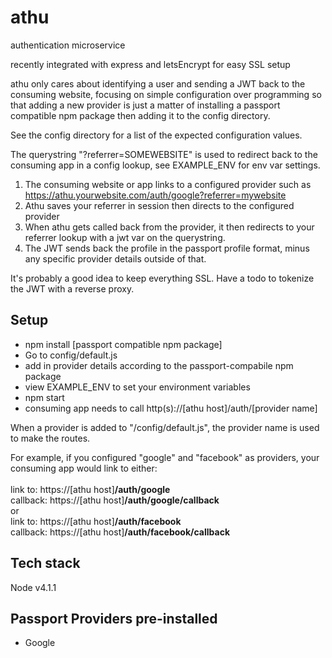 # athu
authentication microservice

recently integrated with express and letsEncrypt for easy SSL setup

athu only cares about identifying a user and sending a JWT back to the consuming website, focusing on simple configuration over programming so that adding a new provider is just a matter of
installing a passport compatible npm package then adding it to the config directory.

See the config directory for a list of the expected configuration values.

The querystring "?referrer=SOMEWEBSITE" is used to redirect back to the consuming app in a config lookup, see EXAMPLE_ENV for env var settings.

1. The consuming website or app links to a configured provider such as https://athu.yourwebsite.com/auth/google?referrer=mywebsite
2. Athu saves your referrer in session then directs to the configured provider
3. When athu gets called back from the provider, it then redirects to your referrer lookup with a jwt var on the querystring.
4. The JWT sends back the profile in the passport profile format, minus any specific provider details outside of that.

It's probably a good idea to keep everything SSL.
Have a todo to tokenize the JWT with a reverse proxy.

## Setup

- npm install [passport compatible npm package]
- Go to config/default.js
- add in provider details according to the passport-compabile npm package
- view EXAMPLE_ENV to set your environment variables
- npm start
- consuming app needs to call http(s)://[athu host]/auth/[provider name]

When a provider is added to "/config/default.js", the provider name is used to make the routes.

For example, if you configured "google" and "facebook" as providers, your consuming app would link to either:<br><br>
link to: https://[athu host]**/auth/google**<br>
callback: https://[athu host]**/auth/google/callback**<br>
or<br>
link to: https://[athu host]**/auth/facebook**<br>
callback: https://[athu host]**/auth/facebook/callback**

##

## Tech stack
Node v4.1.1

## Passport Providers pre-installed

* Google
